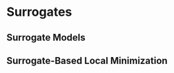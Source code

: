 Surrogates
=======================================

## Surrogate Models

## Surrogate-Based Local Minimization
